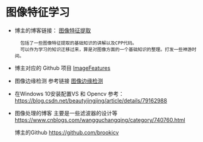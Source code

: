 
# 图像特征学习
* 博主的博客链接： [图像特征提取](https://www.cnblogs.com/ronny/category/366231.html)

        包括了一些图像特征提取的基础知识的讲解以及CPP代码。 
        可以作为学习的知识迁移过来，算是对图像方面的一个基础知识的整理。打发一些神游时间。

* 博主对应的 Github 项目  [ImageFeatures](https://github.com/ronnyyoung/ImageFeatures)


* 图像边缘检测 参考链接 [图像边缘检测](https://www.cnblogs.com/ronny/p/4001910.html) 

* 在Windows 10安装配置VS 和 Opencv  参考： https://blog.csdn.net/beautyjingjing/article/details/79162988

* 图像处理的博客 主要是一些滤波器的设计等 https://www.cnblogs.com/wangguchangqing/category/740760.html

  博主的Github https://github.com/brookicv

